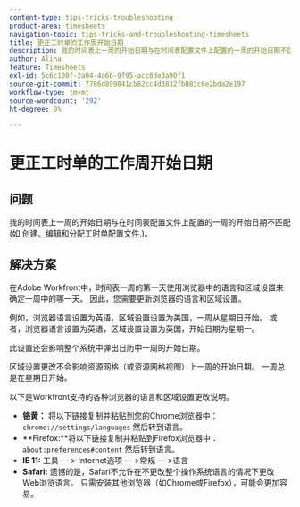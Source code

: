 ```yaml
---
content-type: tips-tricks-troubleshooting
product-area: timesheets
navigation-topic: tips-tricks-and-troubleshooting-timesheets
title: 更正工时单的工作周开始日期
description: 我的时间表上一周的开始日期与在时间表配置文件上配置的一周的开始日期不匹配。
author: Alina
feature: Timesheets
exl-id: 5c6c100f-2a04-4a6b-9f95-acc8de3a90f1
source-git-commit: 7786d899841cb82cc4d3832fb083c6e2bda2e197
workflow-type: tm+mt
source-wordcount: '292'
ht-degree: 0%

---
```


# 更正工时单的工作周开始日期

## 问题

我的时间表上一周的开始日期与在时间表配置文件上配置的一周的开始日期不匹配(如 [创建、编辑和分配工时单配置文件](../../timesheets/create-and-manage-timesheets/create-timesheet-profiles.md).)。

## 解决方案

在Adobe Workfront中，时间表一周的第一天使用浏览器中的语言和区域设置来确定一周中的哪一天。 因此，您需要更新浏览器的语言和区域设置。 

例如，浏览器语言设置为英语，区域设置设置为美国，一周从星期日开始。 或者，浏览器语言设置为英语，区域设置设置为英国，开始日期为星期一。

此设置还会影响整个系统中弹出日历中一周的开始日期。

区域设置更改不会影响资源网格（或资源网格视图）上一周的开始日期。 一周总是在星期日开始。

以下是Workfront支持的各种浏览器的语言和区域设置更改说明。

* **铬黄：** 将以下链接复制并粘贴到您的Chrome浏览器中： `chrome://settings/languages` 然后转到语言。
* **Firefox:**将以下链接复制并粘贴到Firefox浏览器中： `about:preferences#content` 然后转到语言。
* **IE 11:** 工具 — > Internet选项 — >常规 — >语言
* **Safari:** 遗憾的是，Safari不允许在不更改整个操作系统语言的情况下更改Web浏览语言。 只需安装其他浏览器（如Chrome或Firefox），可能会更加容易。

 
